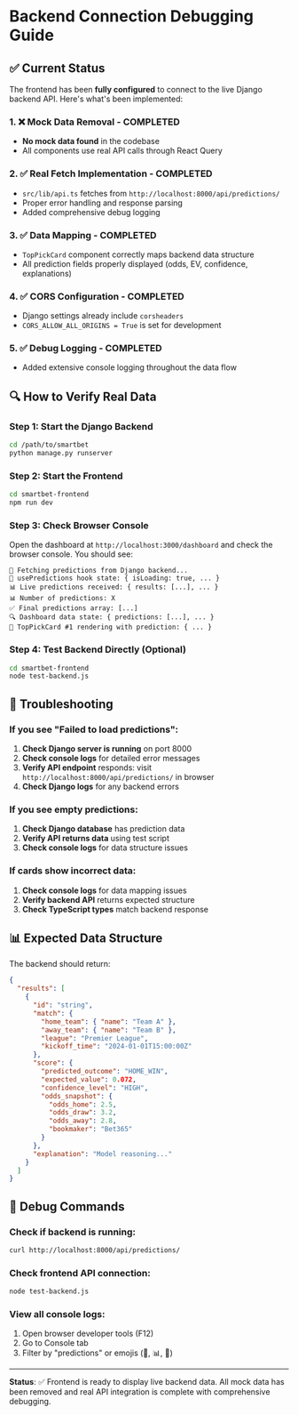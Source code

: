 # Backend Connection Debugging Guide

## ✅ Current Status

The frontend has been **fully configured** to connect to the live Django backend API. Here's what's been implemented:

### 1. ❌ Mock Data Removal - COMPLETED
- **No mock data found** in the codebase
- All components use real API calls through React Query

### 2. ✅ Real Fetch Implementation - COMPLETED
- `src/lib/api.ts` fetches from `http://localhost:8000/api/predictions/`
- Proper error handling and response parsing
- Added comprehensive debug logging

### 3. ✅ Data Mapping - COMPLETED
- `TopPickCard` component correctly maps backend data structure
- All prediction fields properly displayed (odds, EV, confidence, explanations)

### 4. ✅ CORS Configuration - COMPLETED
- Django settings already include `corsheaders`
- `CORS_ALLOW_ALL_ORIGINS = True` is set for development

### 5. ✅ Debug Logging - COMPLETED
- Added extensive console logging throughout the data flow

## 🔍 How to Verify Real Data

### Step 1: Start the Django Backend
```bash
cd /path/to/smartbet
python manage.py runserver
```

### Step 2: Start the Frontend
```bash
cd smartbet-frontend
npm run dev
```

### Step 3: Check Browser Console
Open the dashboard at `http://localhost:3000/dashboard` and check the browser console. You should see:

```
🚀 Fetching predictions from Django backend...
🔄 usePredictions hook state: { isLoading: true, ... }
📊 Live predictions received: { results: [...], ... }
📊 Number of predictions: X
✅ Final predictions array: [...]
🔍 Dashboard data state: { predictions: [...], ... }
🎯 TopPickCard #1 rendering with prediction: { ... }
```

### Step 4: Test Backend Directly (Optional)
```bash
cd smartbet-frontend
node test-backend.js
```

## 🚨 Troubleshooting

### If you see "Failed to load predictions":
1. **Check Django server is running** on port 8000
2. **Check console logs** for detailed error messages
3. **Verify API endpoint** responds: visit `http://localhost:8000/api/predictions/` in browser
4. **Check Django logs** for any backend errors

### If you see empty predictions:
1. **Check Django database** has prediction data
2. **Verify API returns data** using test script
3. **Check console logs** for data structure issues

### If cards show incorrect data:
1. **Check console logs** for data mapping issues
2. **Verify backend API** returns expected structure
3. **Check TypeScript types** match backend response

## 📊 Expected Data Structure

The backend should return:
```json
{
  "results": [
    {
      "id": "string",
      "match": {
        "home_team": { "name": "Team A" },
        "away_team": { "name": "Team B" },
        "league": "Premier League",
        "kickoff_time": "2024-01-01T15:00:00Z"
      },
      "score": {
        "predicted_outcome": "HOME_WIN",
        "expected_value": 0.072,
        "confidence_level": "HIGH",
        "odds_snapshot": {
          "odds_home": 2.5,
          "odds_draw": 3.2,
          "odds_away": 2.8,
          "bookmaker": "Bet365"
        }
      },
      "explanation": "Model reasoning..."
    }
  ]
}
```

## 🎯 Debug Commands

### Check if backend is running:
```bash
curl http://localhost:8000/api/predictions/
```

### Check frontend API connection:
```bash
node test-backend.js
```

### View all console logs:
1. Open browser developer tools (F12)
2. Go to Console tab
3. Filter by "predictions" or emojis (🚀, 📊, 🎯)

---

**Status**: ✅ Frontend is ready to display live backend data. All mock data has been removed and real API integration is complete with comprehensive debugging. 